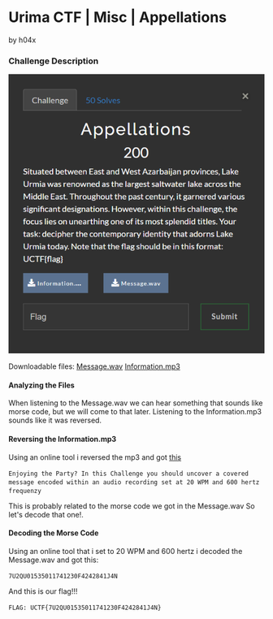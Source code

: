 # Urima CTF | Misc | Appellations

by h04x

### Challenge Description

![](./description.png)

Downloadable files:
[Message.wav](./Message.wav)
[Information.mp3](./Information.mp3)

#### Analyzing the Files

When listening to the Message.wav we can hear something that sounds like morse code, but we will come to that later.
Listening to the Information.mp3 sounds like it was reversed.

#### Reversing the Information.mp3

Using an online tool i reversed the mp3 and got [this](./Information-reversed.mp3)

```Enjoying the Party? In this Challenge you should uncover a covered message encoded within an audio recording set at 20 WPM and 600 hertz frequenzy```

This is probably related to the morse code we got in the Message.wav
So let's decode that one!.

#### Decoding the Morse Code

Using an online tool that i set to 20 WPM and 600 hertz i decoded the Message.wav and got this:

```7U2QU01535011741230F4242841J4N```

And this is our flag!!!

`FLAG: UCTF{7U2QU01535011741230F4242841J4N}`
